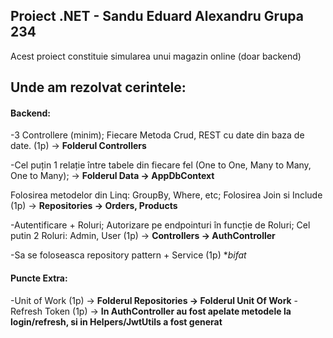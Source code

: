 ## Proiect .NET - Sandu Eduard Alexandru Grupa 234

Acest proiect constituie simularea unui magazin online (doar backend)

## Unde am rezolvat cerintele:
 
#### Backend:

 -3 Controllere (minim); Fiecare Metoda Crud, REST cu date din baza de date. (1p)  -> **Folderul Controllers**
 
 -Cel puțin 1 relație între tabele din fiecare fel (One to One, Many to Many, One to Many); -> **Folderul Data -> AppDbContext**
 
 Folosirea metodelor din Linq: GroupBy, Where, etc; Folosirea Join si Include (1p) -> **Repositories -> Orders, Products**
 
 -Autentificare + Roluri; Autorizare pe endpointuri în funcție de Roluri; Cel putin 2 Roluri: Admin, User (1p) -> **Controllers -> AuthController**
 
 -Sa se foloseasca repository pattern + Service (1p) **bifat*
 
 #### Puncte Extra:
 
 -Unit of Work (1p) -> **Folderul Repositories -> Folderul Unit Of Work**
 -Refresh Token (1p) -> **In AuthController au fost apelate metodele la login/refresh, si in Helpers/JwtUtils a fost generat** 
